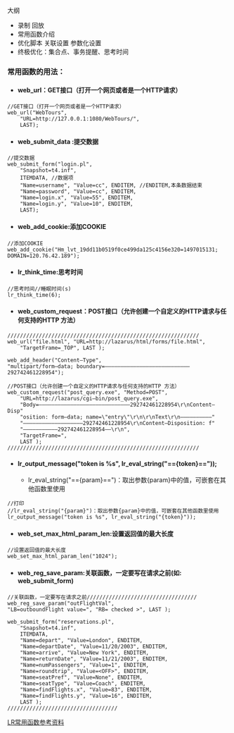 大纲

- 录制 回放
- 常用函数介绍
- 优化脚本 关联设置 参数化设置
- 终极优化：集合点、事务提醒、思考时间

### 常用函数的用法：

- #### web_url：GET接口（打开一个网页或者是一个HTTP请求） 

```
//GET接口（打开一个网页或者是一个HTTP请求） 
web_url("WebTours", 
	"URL=http://127.0.0.1:1080/WebTours/",
	LAST);
```

- #### web_submit_data :提交数据

```
//提交数据
web_submit_form("login.pl",
	"Snapshot=t4.inf",
	ITEMDATA, //数据项
	"Name=username", "Value=cc", ENDITEM, //ENDITEM,本条数据结束
	"Name=password", "Value=cc", ENDITEM,
	"Name=login.x", "Value=55", ENDITEM,
	"Name=login.y", "Value=10", ENDITEM,
	LAST);
```

- #### web_add_cookie:添加COOKIE 

```
//添加COOKIE
web_add_cookie("Hm_lvt_19dd11b0519f0ce499da125c4156e320=1497015131; DOMAIN=120.76.42.189");
```

- #### lr_think_time:思考时间 

```
//思考时间//睡眠时间(s)
lr_think_time(6);
```

- #### web_custom_request：POST接口（允许创建一个自定义的HTTP请求与任何支持的HTTP 方法）

```
/////////////////////////////////////////////////////////////
web_url("file.html", "URL=http://lazarus/html/forms/file.html", 
    "TargetFrame=_TOP", LAST ); 

web_add_header("Content–Type", 
"multipart/form–data; boundary=–––––––––––––––––––––––––––292742461228954"); 

//POST接口（允许创建一个自定义的HTTP请求与任何支持的HTTP 方法）
web_custom_request("post_query.exe", "Method=POST", 
    "URL=http://lazarus/cgi–bin/post_query.exe", 
    "Body=–––––––––––––––––––––––––––––292742461228954\r\nContent–Disp" 
    "osition: form–data; name=\"entry\"\r\n\r\nText\r\n––––––––––" 
    "–––––––––––––––––––292742461228954\r\nContent–Disposition: f" 
    "–––––––––––292742461228954––\r\n", 
    "TargetFrame=", 
    LAST );
/////////////////////////////////////////////////////////////
```

- #### lr_output_message("token is %s", lr_eval_string("=={token}=="));
    - lr_eval_string("=={param}==")：取出参数{param}中的值，可嵌套在其他函数里使用 

```
//打印
//lr_eval_string("{param}")：取出参数{param}中的值，可嵌套在其他函数里使用
lr_output_message("token is %s", lr_eval_string("{token}"));
```

- #### web_set_max_html_param_len:设置返回值的最大长度

```
//设置返回值的最大长度
web_set_max_html_param_len("1024");
```

- #### web_reg_save_param:关联函数，一定要写在请求之前(如: web_submit_form)
    
```
//关联函数，一定要写在请求之前///////////////////////////////////
web_reg_save_param("outFlightVal", 
"LB=outboundFlight value=", "RB= checked >", LAST ); 

web_submit_form("reservations.pl", 
    "Snapshot=t4.inf", 
    ITEMDATA, 
    "Name=depart", "Value=London", ENDITEM, 
    "Name=departDate", "Value=11/20/2003", ENDITEM, 
    "Name=arrive", "Value=New York", ENDITEM, 
    "Name=returnDate", "Value=11/21/2003", ENDITEM, 
    "Name=numPassengers", "Value=1", ENDITEM, 
    "Name=roundtrip", "Value=<OFF>", ENDITEM, 
    "Name=seatPref", "Value=None", ENDITEM, 
    "Name=seatType", "Value=Coach", ENDITEM, 
    "Name=findFlights.x", "Value=83", ENDITEM, 
    "Name=findFlights.y", "Value=16", ENDITEM, 
    LAST ); 
///////////////////////////////////
```

[LR常用函数参考资料](http://www.cnblogs.com/hanxiaobei/p/5249278.html)

